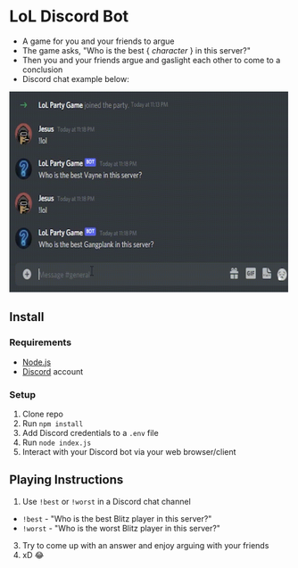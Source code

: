 # LoL Discord Bot
- A game for you and your friends to argue
- The game asks, "Who is the best { *character* } in this server?"
- Then you and your friends argue and gaslight each other to come to a conclusion
- Discord chat example below:

<img src="example.gif" width="500" height="360" />

## Install

### Requirements

- [Node.js](http://nodejs.org/)
- [Discord](https://discordapp.com/) account

### Setup

1. Clone repo
2. Run `npm install`
3. Add Discord credentials to a `.env` file
3. Run `node index.js`
4. Interact with your Discord bot via your web browser/client

## Playing Instructions

1. Use `!best` or `!worst` in a Discord chat channel
  - `!best` - "Who is the best Blitz player in this server?"
  - `!worst` - "Who is the worst Blitz player in this server?"
3. Try to come up with an answer and enjoy arguing with your friends
4. xD :joy:
